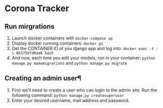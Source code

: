 # Corona Tracker

## Run mirgrations

1. Launch docker containers with `docker-compose up`
2. Display docker running containers: `docker ps`
3. Get the CONTAINER ID of you django app and log into: `docker exec -t -i 66175bfd6ae6 bash`
4. And now, each time you edit your models, run in your container: `python manage.py makemigrations` and `python manage.py migrate`

## Creating an admin user¶

1. First we’ll need to create a user who can login to the admin site. Run the following command: `python manage.py createsuperuser`
2. Enter your desired username, mail address and password.
